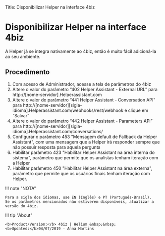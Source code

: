 Title: Disponibilizar Helper na interface 4biz
# Disponibilizar Helper na interface 4biz

A Helper já se integra nativamente ao 4biz, então é muito fácil adicioná-la ao seu ambiente.

## Procedimento

1. Com acesso de Administrador, acesse a tela de parâmetros do 4biz
2. Altere o valor do parâmetro “402 Helper Assistant - External URL” para http://[nome-servidor].Helperassistant.com
3. Altere o valor do parâmetro “441 Helper Assistant - Conversation API” para http://[nome-servidor][sigla-idioma].Helperassistant.com/webhooks/rest/webhook e clique em “Salvar”
4. Altere o valor do parâmetro “442 Helper Assistant - Parameters API” para http://[nome-servidor][sigla-idioma].Helperassistant.com/conversations/
5. Configurar o parâmetro 453 "Mensagem default de Fallback da Helper Assistant", com uma mensagem que a Helper irá responder sempre que não possuir resposta para aquela pergunta
6. Habilitar parâmetro 423 "Habilitar Helper Assistant na área interna do sistema", parâmetro que permite que os analistas tenham iteração com a Helper
7. Habilitar parâmetro 450 "Habilitar Helper Assistant na área externa", parâmetro que permite que os usuários finais tenham iteração com Helper.    


!!! note "NOTA"

    Para a sigla dos idiomas, use EN (Inglês) e PT (Português-Brasil).
    Se os parâmetros mencionados não estiverem disponíveis, atualizar a versão do 4biz.


!!! tip "About"

    <b>Product/Version:</b> 4biz | Helium &nbsp;&nbsp;
    <b>Updated:</b>04/07/2019 - Anna Martins
